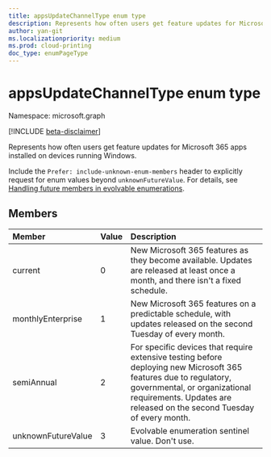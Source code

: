 ```yaml
---
title: appsUpdateChannelType enum type
description: Represents how often users get feature updates for Microsoft 365 apps installed on devices running Windows.
author: yan-git
ms.localizationpriority: medium
ms.prod: cloud-printing
doc_type: enumPageType
---
```


# appsUpdateChannelType enum type

Namespace: microsoft.graph

[!INCLUDE [beta-disclaimer](../../includes/beta-disclaimer.md)]

Represents how often users get feature updates for Microsoft 365 apps installed on devices running Windows.

Include the `Prefer: include-unknown-enum-members` header to explicitly request for enum values beyond `unknownFutureValue`. For details, see
[Handling future members in evolvable enumerations](/graph/best-practices-concept#handling-future-members-in-evolvable-enumerations).

## Members

|Member|Value|Description|
|:---|:---|:---|
|current|0|New Microsoft 365 features as they become available. Updates are released at least once a month, and there isn't a fixed schedule. |
|monthlyEnterprise|1|New Microsoft 365 features on a predictable schedule, with updates released on the second Tuesday of every month. |
|semiAnnual|2|For specific devices that require extensive testing before deploying new Microsoft 365 features due to regulatory, governmental, or organizational requirements. Updates are released on the second Tuesday of every month. |
|unknownFutureValue|3|Evolvable enumeration sentinel value. Don't use. |
